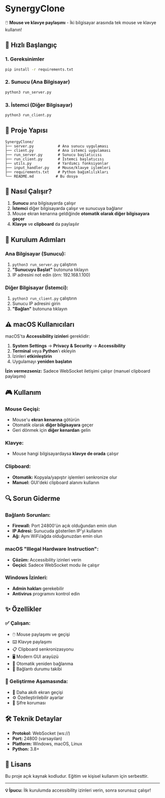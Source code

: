 # SynergyClone

🖱️ **Mouse ve klavye paylaşımı** - İki bilgisayar arasında tek mouse ve klavye kullanın!

## 🚀 Hızlı Başlangıç

### 1. Gereksinimler
```bash
pip install -r requirements.txt
```

### 2. Sunucu (Ana Bilgisayar)
```bash
python3 run_server.py
```

### 3. İstemci (Diğer Bilgisayar)
```bash
python3 run_client.py
```

## 📁 Proje Yapısı

```
SynergyClone/
├── server.py           # Ana sunucu uygulaması
├── client.py           # Ana istemci uygulaması  
├── run_server.py       # Sunucu başlatıcısı
├── run_client.py       # İstemci başlatıcısı
├── utils.py            # Yardımcı fonksiyonlar
├── input_handler.py    # Mouse/klavye işlemleri
├── requirements.txt    # Python bağımlılıkları
└── README.md          # Bu dosya
```

## 🎯 Nasıl Çalışır?

1. **Sunucu** ana bilgisayarda çalışır
2. **İstemci** diğer bilgisayarda çalışır ve sunucuya bağlanır
3. Mouse ekran kenarına geldiğinde **otomatik olarak diğer bilgisayara geçer**
4. **Klavye** ve **clipboard** da paylaşılır

## 🔧 Kurulum Adımları

### Ana Bilgisayar (Sunucu):
1. `python3 run_server.py` çalıştırın
2. **"Sunucuyu Başlat"** butonuna tıklayın
3. IP adresini not edin (örn: 192.168.1.100)

### Diğer Bilgisayar (İstemci):
1. `python3 run_client.py` çalıştırın  
2. Sunucu IP adresini girin
3. **"Bağlan"** butonuna tıklayın

## ⚠️ macOS Kullanıcıları

macOS'ta **Accessibility izinleri** gereklidir:

1. **System Settings** → **Privacy & Security** → **Accessibility**
2. **Terminal** veya **Python**'ı ekleyin
3. İzinleri **etkinleştirin**
4. Uygulamayı **yeniden başlatın**

**İzin vermezseniz:** Sadece WebSocket iletişimi çalışır (manuel clipboard paylaşımı)

## 🎮 Kullanım

### Mouse Geçişi:
- Mouse'u **ekran kenarına** götürün
- Otomatik olarak **diğer bilgisayara** geçer
- Geri dönmek için **diğer kenardan** gelin

### Klavye:
- Mouse hangi bilgisayardaysa **klavye de orada** çalışır

### Clipboard:
- **Otomatik:** Kopyala/yapıştır işlemleri senkronize olur
- **Manuel:** GUI'deki clipboard alanını kullanın

## 🔍 Sorun Giderme

### Bağlantı Sorunları:
- **Firewall:** Port 24800'ün açık olduğundan emin olun
- **IP Adresi:** Sunucuda gösterilen IP'yi kullanın
- **Ağ:** Aynı WiFi/ağda olduğunuzdan emin olun

### macOS "Illegal Hardware Instruction":
- **Çözüm:** Accessibility izinleri verin
- **Geçici:** Sadece WebSocket modu ile çalışır

### Windows İzinleri:
- **Admin hakları** gerekebilir
- **Antivirus** programını kontrol edin

## ✨ Özellikler

### ✅ Çalışan:
- 🖱️ Mouse paylaşımı ve geçişi
- ⌨️ Klavye paylaşımı  
- 📋 Clipboard senkronizasyonu
- 🖥️ Modern GUI arayüzü
- 🔄 Otomatik yeniden bağlanma
- 💓 Bağlantı durumu takibi

### 🔄 Geliştirme Aşamasında:
- 🎯 Daha akıllı ekran geçişi
- ⚙️ Özelleştirilebilir ayarlar
- 🔐 Şifre koruması

## 🛠️ Teknik Detaylar

- **Protokol:** WebSocket (ws://)
- **Port:** 24800 (varsayılan)
- **Platform:** Windows, macOS, Linux
- **Python:** 3.8+

## 📄 Lisans

Bu proje açık kaynak kodludur. Eğitim ve kişisel kullanım için serbesttir.

---

**💡 İpucu:** İlk kurulumda accessibility izinleri verin, sonra sorunsuz çalışır! 